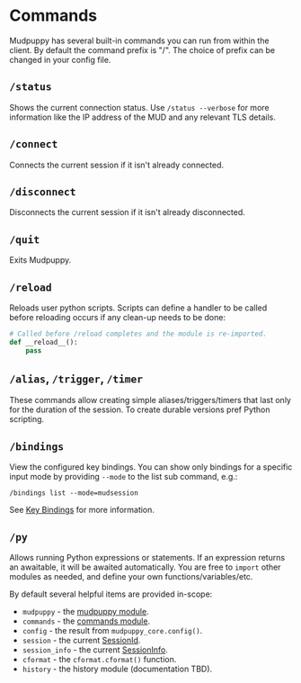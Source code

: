 # Commands

Mudpuppy has several built-in commands you can run from within the client. By
default the command prefix is "/". The choice of prefix can be changed in your
config file.

## `/status`

Shows the current connection status. Use `/status --verbose` for more
information like the IP address of the MUD and any relevant TLS details.

## `/connect`

Connects the current session if it isn't already connected.

## `/disconnect`

Disconnects the current session if it isn't already disconnected.

## `/quit`

Exits Mudpuppy.

## `/reload`

Reloads user python scripts. Scripts can define a handler to be called before
reloading occurs if any clean-up needs to be done:

```python
# Called before /reload completes and the module is re-imported.
def __reload__():
    pass
```

## `/alias`, `/trigger`, `/timer`

These commands allow creating simple aliases/triggers/timers that last only for
the duration of the session. To create durable versions pref Python scripting.

## `/bindings`

View the configured key bindings. You can show only bindings for a specific
input mode by providing `--mode` to the list sub command, e.g.:

```
/bindings list --mode=mudsession
```

See [Key Bindings](config/keybindings.md) for more information.

## `/py`

Allows running Python expressions or statements. If an expression returns an
awaitable, it will be awaited automatically. You are free to `import` other
modules as needed, and define your own functions/variables/etc.

By default several helpful items are provided in-scope:

* `mudpuppy` - the [mudpuppy module].
* `commands` - the [commands module].
* `config` - the result from `mudpuppy_core.config()`.
* `session` - the current [SessionId].
* `session_info` - the current [SessionInfo].
* `cformat` - the `cformat.cformat()` function.
* `history` - the history module (documentation TBD).

[mudpuppy module]: https://mudpuppy-rs.github.io/mudpuppy/api-docs/mudpuppy.html
[commands module]: https://mudpuppy-rs.github.io/mudpuppy/api-docs/commands.html
[mudpuppy_core.config()]: https://mudpuppy-rs.github.io/mudpuppy/api-docs/mudpuppy_core.html#MudpuppyCore.config
[SessionId]: https://mudpuppy-rs.github.io/mudpuppy/api-docs/mudpuppy_core.html#SessionId
[SessionInfo]: https://mudpuppy-rs.github.io/mudpuppy/api-docs/mudpuppy_core.html#SessionInfo
[cformat.cformat()]: https://mudpuppy-rs.github.io/mudpuppy/api-docs/cformat.html#cformat

